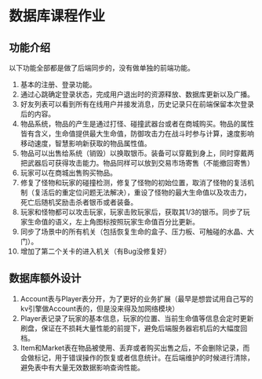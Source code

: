 # 数据库课程作业

## 功能介绍
以下功能全部都是做了后端同步的，没有做单独的前端功能。

1. 基本的注册、登录功能。
2. 通过心跳确定登录状态，完成用户退出时的资源释放、数据库更新以及广播。
3. 好友列表可以看到所有在线用户并接发消息，历史记录只在前端保留本次登录后的内容。
4. 物品系统，物品的产生是通过打怪、碰撞武器台或者在商城购买。物品的属性皆有含义，生命值提供最大生命值，防御攻击力在战斗时参与计算，速度影响移动速度，智慧影响新获取的物品属性值。
5. 物品可以出售给系统（销毁）以换取银币。装备可以穿戴到身上，同时穿戴两把武器后可获得攻击能力。物品同样可以放到交易市场寄售（不能撤回寄售）
6. 玩家可以在商城出售购买物品。
7. 修复了怪物和玩家的碰撞检测，修复了怪物的初始位置，取消了怪物的复活机制（复活后的重定位问题无法解决），重设了怪物的最大生命值以及攻击力，死亡后随机奖励击杀者银币或者装备。
8. 玩家和怪物都可以攻击玩家，玩家击败玩家后，获取其1/3的银币。同步了玩家生命值的语义，左上角图标按照玩家生命值百分比更新。
9. 同步了场景中的所有机关（包括恢复生命的盒子、压力板、可触碰的水晶、大门）。
10. 增加了第二个关卡的进入机关（有Bug没修复好）
## 数据库额外设计

1. Account表与Player表分开，为了更好的业务扩展（最早是想尝试用自己写的kv引擎做Account表的，但是没来得及加网络模块）
2. Player表记录了玩家的基本信息，玩家的位置、当前生命值等信息会定时更新刷盘，保证在不损耗大量性能的前提下，避免后端服务器宕机后的大幅度回档。
3. Item和Market表在物品被使用、丢弃或者购买出售之后，不会删除记录，而会做标记，用于错误操作的恢复或者信息统计。在后端维护的时候进行清除，避免表中有大量无效数据影响查询性能。
